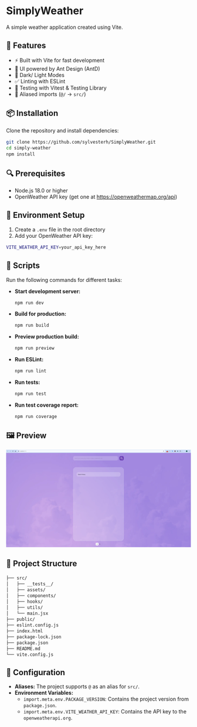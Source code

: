# SimplyWeather

A simple weather application created using Vite.

## 🚀 Features

- ⚡ Built with Vite for fast development
- 🎨 UI powered by Ant Design (AntD)
- 🌙 Dark/ Light Modes
- ✅ Linting with ESLint
- 🧪 Testing with Vitest & Testing Library
- 📂 Aliased imports (`@/` -> `src/`)

## 📦 Installation

Clone the repository and install dependencies:

```sh
git clone https://github.com/sylvesterh/SimplyWeather.git
cd simply-weather
npm install
```

## 🔍 Prerequisites

- Node.js 18.0 or higher
- OpenWeather API key (get one at https://openweathermap.org/api)

## 🔑 Environment Setup

1. Create a `.env` file in the root directory
2. Add your OpenWeather API key:
```sh
VITE_WEATHER_API_KEY=your_api_key_here
```

## 🔧 Scripts

Run the following commands for different tasks:

- **Start development server:**
  ```sh
  npm run dev
  ```
- **Build for production:**
  ```sh
  npm run build
  ```
- **Preview production build:**
  ```sh
  npm run preview
  ```
- **Run ESLint:**
  ```sh
  npm run lint
  ```
- **Run tests:**
  ```sh
  npm run test
  ```
- **Run test coverage report:**
  ```sh
  npm run coverage
  ```

## 🖼️ Preview
![SimplyWeather Screenshot](./public/screenshot.png)

## 📁 Project Structure

```
├── src/
│   ├── __tests__/
│   ├── assets/
│   ├── components/
│   ├── hooks/
│   ├── utils/
│   └── main.jsx
├── public/
├── eslint.config.js
├── index.html
├── package-lock.json
├── package.json
├── README.md
└── vite.config.js
```

## 🔧 Configuration

- **Aliases:** The project supports `@` as an alias for `src/`.
- **Environment Variables:**
  - `import.meta.env.PACKAGE_VERSION`: Contains the project version from `package.json`.
  - `import.meta.env.VITE_WEATHER_API_KEY`: Contains the API key to the `openweatherapi.org`.
